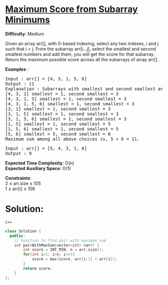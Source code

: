 # [Maximum Score from Subarray Minimums](https://www.geeksforgeeks.org/problems/max-sum-in-sub-arrays0824/0)  
**Difficulty**: Medium  

Given an array arr[], with 0-based indexing, select any two indexes, i and j such that i < j. From the subarray arr[i...j], select the smallest and second smallest numbers and add them, you will get the score for that subarray. Return the maximum possible score across all the subarrays of array arr[].  

**Examples** :  
<pre>
Input : arr[] = [4, 3, 1, 5, 6]
Output : 11
Explanation : Subarrays with smallest and second smallest are:- [4, 3] smallest = 3,second smallest = 4
[4, 3, 1] smallest = 1, second smallest = 3
[4, 3, 1, 5] smallest = 1, second smallest = 3
[4, 3, 1, 5, 6] smallest = 1, second smallest = 3
[3, 1] smallest = 1, second smallest = 3
[3, 1, 5] smallest = 1, second smallest = 3
[3, 1, 5, 6] smallest = 1, second smallest = 3
[1, 5] smallest = 1, second smallest = 5
[1, 5, 6] smallest = 1, second smallest = 5
[5, 6] smallest = 5, second smallest = 6
Maximum sum among all above choices is, 5 + 6 = 11.
</pre>
<pre>
Input : arr[] = [5, 4, 3, 1, 6] 
Output : 9
</pre>
**Expected Time Complexity**: O(n)  
**Expected Auxiliary Space**: O(1)  

**Constraints**:  
2 ≤ arr.size ≤ 105  
1 ≤ arr[i] ≤ 106  

# Solution:
  `C++`

```cpp
class Solution {
  public:
    // Function to find pair with maximum sum
    int pairWithMaxSum(vector<int> &arr) {
        int score = INT_MIN, n = arr.size();
        for(int i=1; i<n; i++){
            score = max(score, arr[i-1] + arr[i]);
        }
        return score;
    }
};
```

